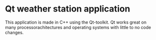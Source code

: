 # Qt weather station application
This application is made in C++ using the Qt-toolkit. Qt works great on many processorachitectures and operating systems with little to no code changes.
